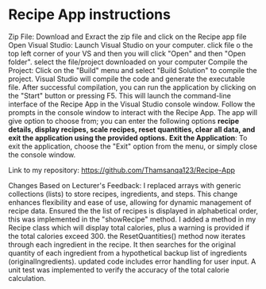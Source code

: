 # Recipe App instructions
Zip File: Download and  Exract the zip file and click on the Recipe app file
Open Visual Studio: Launch Visual Studio on your computer.
click file o the top left corner of your VS and then you will click "Open" and then "Open folder".
select the file/project downloaded on your computer
Compile the Project: Click on the "Build" menu and select "Build Solution" to compile the project. Visual Studio will compile the code and generate the executable file.
After successful compilation, you can run the application by clicking on the "Start" button or pressing F5. This will launch the command-line interface of the Recipe App in the Visual Studio console window.
Follow the prompts in the console window to interact with the Recipe App. The app will give option to choose from; you can enter the following options **recipe details, display recipes, scale recipes, reset quantities, clear all data, and exit the application using the provided options.**
**Exit the Application**: To exit the application, choose the "Exit" option from the menu, or simply close the console window.


Link to my repository:
https://github.com/Thamsanqa123/Recipe-App

Changes Based on Lecturer's Feedback:
I replaced arrays with generic collections (lists) to store recipes, ingredients, and steps. This change enhances flexibility and ease of use, allowing for dynamic management of recipe data.
Ensured the the list of recipes is displayed in alphabetical order, this was implemented in the "showRecipe" method.
I added a method in my Recipe class which will display total calories, plus a warning is provided if the total calories exceed 300.
the ResetQuantities() method now iterates through each ingredient in the recipe. It then searches for the original quantity of each ingredient from a hypothetical backup list of ingredients (originalIngredients).
updated code includes error handling for user input.
A unit test was implemented to verify the accuracy of the total calorie calculation. 
